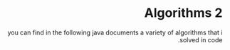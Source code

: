 <div dir="rtl" lang="he">

# Algorithms 2
 you can find in the following java documents a variety of algorithms that i solved in code.

<div dir='ltr'>
